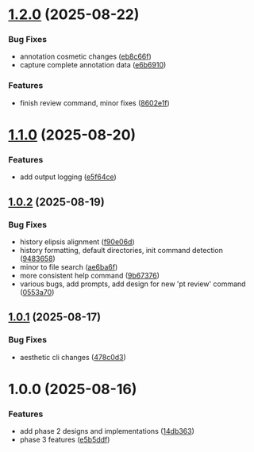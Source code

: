 # [1.2.0](https://github.com/apowers313/prompt-tool/compare/v1.1.0...v1.2.0) (2025-08-22)


### Bug Fixes

* annotation cosmetic changes ([eb8c66f](https://github.com/apowers313/prompt-tool/commit/eb8c66fac876c88514d5f8fb756afd96c0d70858))
* capture complete annotation data ([e6b6910](https://github.com/apowers313/prompt-tool/commit/e6b6910f673d1cac0e3395edf48632cfe842e76b))


### Features

* finish review command, minor fixes ([8602e1f](https://github.com/apowers313/prompt-tool/commit/8602e1f8188853587049d57d98077bdcbdfc13e7))

# [1.1.0](https://github.com/apowers313/prompt-tool/compare/v1.0.2...v1.1.0) (2025-08-20)


### Features

* add output logging ([e5f64ce](https://github.com/apowers313/prompt-tool/commit/e5f64ce547039e6684070d848b243ce84f6da18d))

## [1.0.2](https://github.com/apowers313/prompt-tool/compare/v1.0.1...v1.0.2) (2025-08-19)


### Bug Fixes

* history elipsis alignment ([f90e06d](https://github.com/apowers313/prompt-tool/commit/f90e06d739bdbc1d328c8e729bec79f1c42f16c0))
* history formatting, default directories, init command detection ([9483658](https://github.com/apowers313/prompt-tool/commit/9483658245c5714d55b7f3ecd5f14875f05a6756))
* minor to file search ([ae6ba6f](https://github.com/apowers313/prompt-tool/commit/ae6ba6fa21747f25408b184bd2505b28a62f673e))
* more consistent help command ([9b67376](https://github.com/apowers313/prompt-tool/commit/9b6737606d0c23bcd07987890885104652a163b4))
* various bugs, add prompts, add design for new 'pt review' command ([0553a70](https://github.com/apowers313/prompt-tool/commit/0553a704f07ecbb26d8e5106b0f741e822fde737))

## [1.0.1](https://github.com/apowers313/prompt-tool/compare/v1.0.0...v1.0.1) (2025-08-17)


### Bug Fixes

* aesthetic cli changes ([478c0d3](https://github.com/apowers313/prompt-tool/commit/478c0d3e51b2f9a76e49b8d082c96dea1c6f1da4))

# 1.0.0 (2025-08-16)


### Features

* add phase 2 designs and implementations ([14db363](https://github.com/apowers313/prompt-tool/commit/14db363baf8700040a454d7549afad99e71d47c4))
* phase 3 features ([e5b5ddf](https://github.com/apowers313/prompt-tool/commit/e5b5ddfa7e0a509dfbcedd24f96c68f4de185f68))
